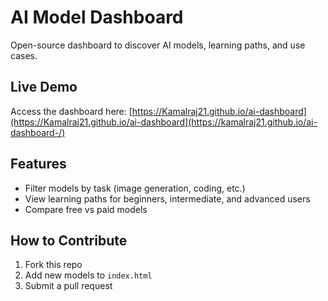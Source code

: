 # AI Model Dashboard  

Open-source dashboard to discover AI models, learning paths, and use cases.  

## Live Demo  
Access the dashboard here: [https://Kamalraj21.github.io/ai-dashboard](https://Kamalraj21.github.io/ai-dashboard](https://kamalraj21.github.io/ai-dashboard-/)

## Features  
- Filter models by task (image generation, coding, etc.)  
- View learning paths for beginners, intermediate, and advanced users  
- Compare free vs paid models  

## How to Contribute  
1. Fork this repo  
2. Add new models to `index.html`  
3. Submit a pull request  

